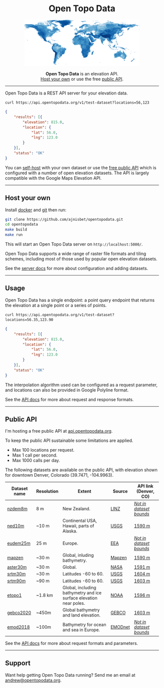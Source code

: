 <h1 style="text-align:center">Open Topo Data</h1>

<p style="text-align:center">
  <img width="378" hight="153" src="/img/elevation-land.png" alt="Open Topo Data">
</p>

<p style="text-align:center">
	<strong>Open Topo Data</strong> is an elevation API.<br> <a href="#host-your-own">Host your own</a> or use the free <a href="#public-api">public API</a>.
</p>

---

Open Topo Data is a REST API server for your elevation data.

```
curl https://api.opentopodata.org/v1/test-dataset?locations=56,123
```

```json
{
    "results": [{
        "elevation": 815.0,
        "location": {
            "lat": 56.0,
            "lng": 123.0
        }
    }],
    "status": "OK"
}
```

You can [self-host](server.md) with your own dataset or use the [free public API](#public-api) which is configured with a number of open elevation datasets. The API is largely compatible with the Google Maps Elevation API.

---

## Host your own

Install [docker](https://docs.docker.com/install/) and [git](https://git-scm.com/book/en/v2/Getting-Started-Installing-Git) then run:

```bash
git clone https://github.com/ajnisbet/opentopodata.git
cd opentopodata
make build
make run
```

This will start an Open Topo Data server on `http://localhost:5000/`.


Open Topo Data supports a wide range of raster file formats and tiling schemes, including most of those used by popular open elevation datasets.

See the [server docs](server.md) for more about configuration and adding datasets.

---

## Usage

Open Topo Data has a single endpoint: a point query endpoint that returns the elevation at a single point or a series of points.


```
curl https://api.opentopodata.org/v1/test-dataset?locations=56.35,123.90
```

```json
{
    "results": [{
        "elevation": 815.0,
        "location": {
            "lat": 56.0,
            "lng": 123.0
        }
    }],
    "status": "OK"
}
```

The interpolation algorithm used can be configured as a request parameter, and locations can also be provided in Google Polyline format.


See the [API docs](api.md) for more about request and response formats.

---

## Public API

I'm hosting a free public API at [api.opentopodata.org](https://api.opentopodata.org).

To keep the public API sustainable some limitations are applied.

* Max 100 locations per request.
* Max 1 call per second.
* Max 1000 calls per day.


The following datasets are available on the public API, with elevation shown for downtown Denver, Colorado (39.7471,&nbsp;-104.9963).


<table>
	<thead>
		<tr>
			<th>Dataset name</th>
			<th>Resolution</th>
			<th>Extent</th>
			<th>Source</th>
			<th>API link (Denver, CO)</th>
		</tr>
	</thead>
	<tbody >
		<tr>
			<td><a href="/datasets/nzdem/">nzdem8m</a></td>
			<td>8&nbsp;m</td>
			<td>New Zealand.</td>
			<td><a href="https://data.linz.govt.nz/layer/51768-nz-8m-digital-elevation-model-2012/">LINZ</a></td>
			<td><a href="https://api.opentopodata.org/v1/nzdem?locations=39.747114,-104.996334"><em>Not in dataset bounds</em></a></td>
		</tr>
		<tr>
			<td><a href="/datasets/ned/">ned10m</a></td>
			<td>~10&nbsp;m</td>
			<td>Continental USA, Hawaii, parts of Alaska.</td>
			<td><a href="https://www.sciencebase.gov/catalog/item/4f70aa9fe4b058caae3f8de5">USGS</a></td>
			<td><a href="https://api.opentopodata.org/v1/ned10m?locations=39.747114,-104.996334">1590&nbsp;m</a></td>
		</tr>
		<tr>
			<td><a href="/datasets/eudem/">eudem25m</a></td>
			<td>25&nbsp;m</td>
			<td>Europe.</td>
			<td><a href="https://www.eea.europa.eu/data-and-maps/data/copernicus-land-monitoring-service-eu-dem">EEA</a></td>
			<td><a href="https://api.opentopodata.org/v1/eudem25m?locations=39.747114,-104.996334"><em>Not in dataset bounds</em></a></td>
		</tr>
		<tr>
			<td><a href="/datasets/mapzen/">mapzen</a></td>
			<td>~30&nbsp;m</td>
			<td>Global, inluding bathymetry.</td>
			<td><a href="https://github.com/tilezen/joerd/tree/master/docs">Mapzen</a></td>
			<td><a href="https://api.opentopodata.org/v1/mapzen?locations=39.747114,-104.996334">1590&nbsp;m</a></td>
		</tr>
		<tr>
			<td><a href="/datasets/aster/">aster30m</a></td>
			<td>~30&nbsp;m</td>
			<td>Global.</td>
			<td><a href="https://asterweb.jpl.nasa.gov/gdem.asp">NASA</a></td>
			<td><a href="https://api.opentopodata.org/v1/aster30m?locations=39.747114,-104.996334">1591&nbsp;m</a></td>
		</tr>
		<tr>
			<td><a href="/datasets/srtm/">srtm30m</a></td>
			<td>~30&nbsp;m</td>
			<td>Latitudes -60 to 60.</td>
			<td><a href="https://lpdaac.usgs.gov/products/srtmgl1v003/">USGS</a></td>
			<td><a href="https://api.opentopodata.org/v1/srtm30m?locations=39.747114,-104.996334">1604&nbsp;m</a></td>
		</tr>
		<tr>
			<td><a href="/datasets/srtm/">srtm90m</a></td>
			<td>~90&nbsp;m</td>
			<td>Latitudes -60 to 60.</td>
			<td><a href="https://lpdaac.usgs.gov/products/srtmgl3v003/">USGS</a></td>
			<td><a href="https://api.opentopodata.org/v1/srtm90m?locations=39.747114,-104.996334">1603&nbsp;m</a></td>
		</tr>
		<tr>
			<td><a href="/datasets/etopo1/">etopo1</a></td>
			<td>~1.8&nbsp;km</td>
			<td>Global, including bathymetry and ice surface elevation near poles.</td>
			<td><a href="https://www.ngdc.noaa.gov/mgg/global/">NOAA</a></td>
			<td><a href="https://api.opentopodata.org/v1/etopo1?locations=39.747114,-104.996334">1596&nbsp;m</a></td>
		</tr>
		<tr>
			<td><a href="/datasets/gebco2020/">gebco2020</a></td>
			<td>~450m</td>
			<td>Global bathymetry and land elevation.</td>
			<td><a href="https://www.gebco.net/data_and_products/gridded_bathymetry_data/">GEBCO</a></td>
			<td><a href="https://api.opentopodata.org/v1/gebco2020?locations=39.747114,-104.996334">1603&nbsp;m</a></td>
		</tr>
		<tr>
			<td><a href="/datasets/emod2018/">emod2018</a></td>
			<td>~100m</td>
			<td>Bathymetry for ocean and sea in Europe.</td>
			<td><a href="https://www.emodnet-bathymetry.eu/data-products">EMODnet</a></td>
			<td><a href="https://api.opentopodata.org/v1/emod2018?locations=39.747114,-104.996334"><em>Not in dataset bounds</em></a></td>
		</tr>
	</tbody>
</table>


See the [API docs](api.md) for more about request formats and parameters.


---

## Support

Want help getting Open Topo Data running? Send me an email at [andrew@opentopodata.org](mailto:andrew@opentopodata.org).


